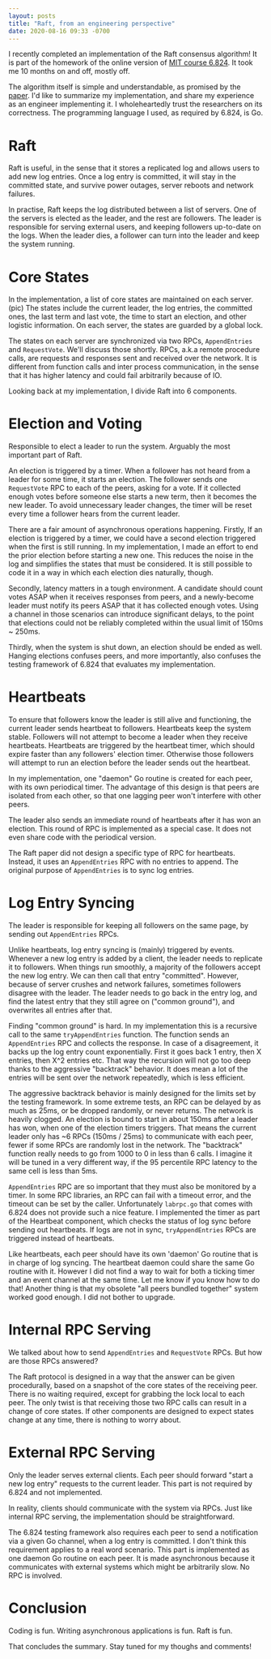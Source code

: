 ```yaml
---
layout: posts
title: "Raft, from an engineering perspective"
date: 2020-08-16 09:33 -0700
---
```

I recently completed an implementation of the Raft consensus algorithm! It is part of the homework of the online version of [MIT course 6.824](https://pdos.csail.mit.edu/6.824/). It took me 10 months on and off, mostly off.

The algorithm itself is simple and understandable, as promised by the [paper](https://raft.github.io/raft.pdf). I'd like to summarize my implementation, and share my experience as an engineer implementing it. I wholeheartedly trust the researchers on its correctness. The programming language I used, as required by 6.824, is Go.

# Raft

Raft is useful, in the sense that it stores a replicated log and allows users to add new log entries. Once a log entry is committed, it will stay in the committed state, and survive power outages, server reboots and network failures.

In practise, Raft keeps the log distributed between a list of servers. One of the servers is elected as the leader, and the rest are followers. The leader is responsible for serving external users, and keeping followers up-to-date on the logs. When the leader dies, a follower can turn into the leader and keep the system running.

# Core States

In the implementation, a list of core states are maintained on each server. (pic) The states include the current leader, the log entries, the committed ones, the last term and last vote, the time to start an election, and other logistic information. On each server, the states are guarded by a global lock.

The states on each server are synchronized via two RPCs, `AppendEntries` and `RequestVote`. We'll discuss those shortly. RPCs, a.k.a remote procedure calls, are requests and responses sent and received over the network. It is different from function calls and inter process communication, in the sense that it has higher latency and could fail arbitrarily because of IO.

Looking back at my implementation, I divide Raft into 6 components.

# Election and Voting 

Responsible to elect a leader to run the system. Arguably the most important part of Raft.

An election is triggered by a timer. When a follower has not heard from a leader for some time, it starts an election. The follower sends one `RequestVote` RPC to each of the peers, asking for a vote. If it collected enough votes before someone else starts a new term, then it becomes the new leader. To avoid unnecessary leader changes, the timer will be reset every time a follower hears from the current leader.

There are a fair amount of asynchronous operations happening. Firstly, If an election is triggered by a timer, we could have a second election triggered when the first is still running. In my implementation, I made an effort to end the prior election before starting a new one. This reduces the noise in the log and simplifies the states that must be considered. It is still possible to code it in a way in which each election dies naturally, though.

Secondly, latency matters in a tough environment. A candidate should count votes ASAP when it receives responses from peers, and a newly-become leader must notify its peers ASAP that it has collected enough votes. Using a channel in those scenarios can introduce significant delays, to the point that elections could not be reliably completed within the usual limit of 150ms ~ 250ms.

Thirdly, when the system is shut down, an election should be ended as well. Hanging elections confuses peers, and more importantly, also confuses the testing framework of 6.824 that evaluates my implementation.

# Heartbeats

To ensure that followers know the leader is still alive and functioning, the current leader sends heartbeat to followers. Heartbeats keep the system stable. Followers will not attempt to become a leader when they receive heartbeats. Heartbeats are triggered by the heartbeat timer, which should expire faster than any followers' election timer. Otherwise those followers will attempt to run an election before the leader sends out the heartbeat.

In my implementation, one "daemon" Go routine is created for each peer, with its own periodical timer. The advantage of this design is that peers are isolated from each other, so that one lagging peer won't interfere with other peers.

The leader also sends an immediate round of heartbeats after it has won an election. This round of RPC is implemented as a special case. It does not even share code with the periodical version.

The Raft paper did not design a specific type of RPC for heartbeats. Instead, it uses an `AppendEntries` RPC with no entries to append. The original purpose of `AppendEntries` is to sync log entries.

# Log Entry Syncing

The leader is responsible for keeping all followers on the same page, by sending out `AppendEntries` RPCs.

Unlike heartbeats, log entry syncing is (mainly) triggered by events. Whenever a new log entry is added by a client, the leader needs to replicate it to followers. When things run smoothly, a majority of the followers accept the new log entry. We can then call that entry "committed". However, because of server crushes and network failures, sometimes followers disagree with the leader. The leader needs to go back in the entry log, and find the latest entry that they still agree on ("common ground"), and overwrites all entries after that.

Finding "common ground" is hard. In my implementation this is a recursive call to the same `tryAppendEntries` function. The function sends an `AppendEntries` RPC and collects the response. In case of a disagreement, it backs up the log entry count exponentially. First it goes back 1 entry, then X entries, then X^2 entries etc. That way the recursion will not go too deep thanks to the aggressive "backtrack" behavior. It does mean a lot of the entries will be sent over the network repeatedly, which is less efficient.

The aggressive backtrack behavior is mainly designed for the limits set by the testing framework. In some extreme tests, an RPC can be delayed by as much as 25ms, or be dropped randomly, or never returns. The network is heavily clogged. An election is bound to start in about 150ms after a leader has won, when one of the election timers triggers. That means the current leader only has ~6 RPCs (150ms / 25ms) to communicate with each peer, fewer if some RPCs are randomly lost in the network. The "backtrack" function really needs to go from 1000 to 0 in less than 6 calls. I imagine it will be tuned in a very different way, if the 95 percentile RPC latency to the same cell is less than 5ms.

`AppendEntries` RPC are so important that they must also be monitored by a timer. In some RPC libraries, an RPC can fail with a timeout error, and the timeout can be set by the caller. Unfortunately `labrpc.go` that comes with 6.824 does not provide such a nice feature. I implemented the timer as part of the Heartbeat component, which checks the status of log sync before sending out heartbeats. If logs are not in sync, `tryAppendEntries` RPCs are triggered instead of heartbeats.

Like heartbeats, each peer should have its own 'daemon' Go routine that is in charge of log syncing. The heartbeat daemon could share the same Go routine with it. However I did not find a way to wait for both a ticking timer and an event channel at the same time. Let me know if you know how to do that! Another thing is that my obsolete "all peers bundled together" system worked good enough. I did not bother to upgrade.

# Internal RPC Serving

We talked about how to send `AppendEntries` and `RequestVote` RPCs. But how are those RPCs answered?

The Raft protocol is designed in a way that the answer can be given procedurally, based on a snapshot of the core states of the receiving peer. There is no waiting required, except for grabbing the lock local to each peer. The only twist is that receiving those two RPC calls can result in a change of core states. If other components are designed to expect states change at any time, there is nothing to worry about.

# External RPC Serving

Only the leader serves external clients. Each peer should forward "start a new log entry" requests to the current leader. This part is not required by 6.824 and not implemented.

In reality, clients should communicate with the system via RPCs. Just like internal RPC serving, the implementation should be straightforward.

The 6.824 testing framework also requires each peer to send a notification via a given Go channel, when a log entry is committed. I don't think this requirement applies to a real word scenario. This part is implemented as one daemon Go routine on each peer. It is made asynchronous because it communicates with external systems which might be arbitrarily slow. No RPC is involved.

# Conclusion

Coding is fun. Writing asynchronous applications is fun. Raft is fun.

That concludes the summary. Stay tuned for my thoughs and comments!